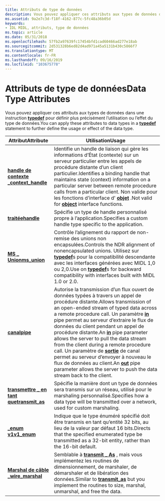 ```yaml
---
title: Attributs de type de données
description: Vous pouvez appliquer ces attributs aux types de données dans une instruction typedef pour définir plus précisément l’utilisation ou l’effet du type de données.
ms.assetid: 9a2e7c3d-f18f-4162-877c-5fc48a36b05d
keywords:
- IDL MIDL, attributs, type de données
ms.topic: article
ms.date: 05/31/2018
ms.openlocfilehash: 57fb2a97639fc17454bfd1cad60466ad277e18ab
ms.sourcegitcommit: 2d531328b6ed82d4ad971a45a5131b430c5866f7
ms.translationtype: MT
ms.contentlocale: fr-FR
ms.lasthandoff: 09/16/2019
ms.locfileid: "103675778"
---
```

# <a name="data-type-attributes"></a><span data-ttu-id="7ad12-104">Attributs de type de données</span><span class="sxs-lookup"><span data-stu-id="7ad12-104">Data Type Attributes</span></span>

<span data-ttu-id="7ad12-105">Vous pouvez appliquer ces attributs aux types de données dans une instruction [**typedef**](typedef.md) pour définir plus précisément l’utilisation ou l’effet du type de données.</span><span class="sxs-lookup"><span data-stu-id="7ad12-105">You can apply these attributes to data types in a [**typedef**](typedef.md) statement to further define the usage or effect of the data type.</span></span>



| <span data-ttu-id="7ad12-106">Attribut</span><span class="sxs-lookup"><span data-stu-id="7ad12-106">Attribute</span></span>                                 | <span data-ttu-id="7ad12-107">Utilisation</span><span class="sxs-lookup"><span data-stu-id="7ad12-107">Usage</span></span>                                                                                                                                                                                                                                                                                                                      |
|-------------------------------------------|----------------------------------------------------------------------------------------------------------------------------------------------------------------------------------------------------------------------------------------------------------------------------------------------------------------------------|
| [<span data-ttu-id="7ad12-108">**handle de contexte \_**</span><span class="sxs-lookup"><span data-stu-id="7ad12-108">**context\_handle**</span></span>](context-handle.md) | <span data-ttu-id="7ad12-109">Identifie un handle de liaison qui gère les informations d’État (contexte) sur un serveur particulier entre les appels de procédure distante d’un client particulier.</span><span class="sxs-lookup"><span data-stu-id="7ad12-109">Identifies a binding handle that maintains state (context) information on a particular server between remote procedure calls from a particular client.</span></span> <span data-ttu-id="7ad12-110">Non valide pour les fonctions d’interface d' [**objet**](object.md) .</span><span class="sxs-lookup"><span data-stu-id="7ad12-110">Not valid for [**object**](object.md) interface functions.</span></span>                                                                                                         |
| [<span data-ttu-id="7ad12-111">**traitée**</span><span class="sxs-lookup"><span data-stu-id="7ad12-111">**handle**</span></span>](handle.md)                  | <span data-ttu-id="7ad12-112">Spécifie un type de handle personnalisé propre à l’application.</span><span class="sxs-lookup"><span data-stu-id="7ad12-112">Specifies a custom handle type specific to the application.</span></span>                                                                                                                                                                                                                                                                |
| [<span data-ttu-id="7ad12-113">**MS \_ Union**</span><span class="sxs-lookup"><span data-stu-id="7ad12-113">**ms\_union**</span></span>](-ms-union.md)            | <span data-ttu-id="7ad12-114">Contrôle l’alignement du rapport de non-remise des unions non encapsulées.</span><span class="sxs-lookup"><span data-stu-id="7ad12-114">Controls the NDR alignment of nonencapsulated unions.</span></span> <span data-ttu-id="7ad12-115">Utilisez sur [**typedef**](typedef.md)s pour la compatibilité descendante avec les interfaces générées avec MIDL 1,0 ou 2,0.</span><span class="sxs-lookup"><span data-stu-id="7ad12-115">Use on [**typedef**](typedef.md)s for backward compatibility with interfaces built with MIDL 1.0 or 2.0.</span></span>                                                                                                                                                            |
| [<span data-ttu-id="7ad12-116">**canal**</span><span class="sxs-lookup"><span data-stu-id="7ad12-116">**pipe**</span></span>](pipe.md)                      | <span data-ttu-id="7ad12-117">Autorise la transmission d’un flux ouvert de données typées à travers un appel de procédure distante.</span><span class="sxs-lookup"><span data-stu-id="7ad12-117">Allows transmission of an open-ended stream of typed data across a remote procedure call.</span></span> <span data-ttu-id="7ad12-118">Un paramètre [**in**](in.md) pipe permet au serveur d’extraire le flux de données du client pendant un appel de procédure distante.</span><span class="sxs-lookup"><span data-stu-id="7ad12-118">An [**in**](in.md) pipe parameter allows the server to pull the data stream from the client during a remote procedure call.</span></span> <span data-ttu-id="7ad12-119">Un paramètre de [**sortie**](-out.md) de canal permet au serveur d’envoyer à nouveau le flux de données au client.</span><span class="sxs-lookup"><span data-stu-id="7ad12-119">An [**out**](-out.md) pipe parameter allows the server to push the data stream back to the client.</span></span> |
| [<span data-ttu-id="7ad12-120">**transmettre \_ en tant que**</span><span class="sxs-lookup"><span data-stu-id="7ad12-120">**transmit\_as**</span></span>](transmit-as.md)       | <span data-ttu-id="7ad12-121">Spécifie la manière dont un type de données sera transmis sur un réseau, utilisé pour le marshaling personnalisé.</span><span class="sxs-lookup"><span data-stu-id="7ad12-121">Specifies how a data type will be transmitted over a network, used for custom marshaling.</span></span>                                                                                                                                                                                                                                  |
| [<span data-ttu-id="7ad12-122">**\_enum v1**</span><span class="sxs-lookup"><span data-stu-id="7ad12-122">**v1\_enum**</span></span>](v1-enum.md)               | <span data-ttu-id="7ad12-123">Indique que le type énuméré spécifié doit être transmis en tant qu’entité 32 bits, au lieu de la valeur par défaut 16 bits.</span><span class="sxs-lookup"><span data-stu-id="7ad12-123">Directs that the specified enumerated type be transmitted as a 32-bit entity, rather than the 16-bit default.</span></span>                                                                                                                                                                                                              |
| [<span data-ttu-id="7ad12-124">**Marshal de câble \_**</span><span class="sxs-lookup"><span data-stu-id="7ad12-124">**wire\_marshal**</span></span>](wire-marshal.md)     | <span data-ttu-id="7ad12-125">Semblable à [**transmit \_ As**](transmit-as.md) , mais vous implémentez les routines de dimensionnement, de marshaler, de démarshaler et de libération des données.</span><span class="sxs-lookup"><span data-stu-id="7ad12-125">Similar to [**transmit\_as**](transmit-as.md) but you implement the routines to size, marshal, unmarshal, and free the data.</span></span>                                                                                                                                                                                              |



 

 

 




